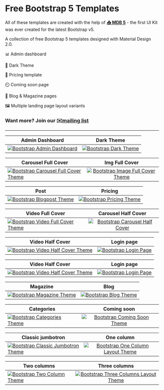 # Free Bootstrap 5 Templates

All of these templates are created with the help of **[📥 MDB 5](https://mdbootstrap.com/docs/standard/getting-started/installation/)** - the first UI Kit was ever created for the latest Bootstrap v5.

A collection of free Bootstrap 5 templates designed with Material Design 2.0.

📊 Admin dashboard

🖤 Dark Theme

🛒 Pricing template

⏲️ Coming soon page

📰 Blog & Magazine pages

🖼️ Multiple landing page layout variants

### Want more? Join our ✉️[mailing list](https://mdbootstrap.com/newsletter/)


------------------

| Admin Dashboard | Dark Theme|
| -------------   |:-------------:|
| [![Bootstrap Admin Dashboard](https://mdbcdn.b-cdn.net/wp-content/themes/mdbootstrap4/content/en/_mdb5/standard/freebies/admin/assets/featured.jpg)](https://mdbootstrap.com/freebies/admin/) | [![Bootstrap Dark Theme](https://mdbcdn.b-cdn.net/wp-content/themes/mdbootstrap4/content/en/_mdb5/standard/freebies/dark-theme/assets/featured.jpg)](https://mdbootstrap.com/freebies/dark-theme/) | 


| Carousel Full Cover | Img Full Cover|
| -------------   |:-------------:|
| [![Bootstrap Carousel Full Cover Theme](https://mdbcdn.b-cdn.net/wp-content/themes/mdbootstrap4/content/en/_mdb5/standard/freebies/carousel-full-cover/assets/featured.jpg)](https://mdbootstrap.com/freebies/carousel-full-cover/) | [![Bootstrap Image Full Cover Theme](https://mdbcdn.b-cdn.net/wp-content/themes/mdbootstrap4/content/en/_mdb5/standard/freebies/image-full-cover/assets/featured.jpg)](https://mdbootstrap.com/freebies/image-full-cover/) | 

| Post | Pricing |
| -------------   |:-------------:|
| [![Bootstrap Blogpost Theme](https://mdbcdn.b-cdn.net/wp-content/themes/mdbootstrap4/content/en/_mdb5/standard/freebies/post/assets/featured.jpg)](https://mdbootstrap.com/freebies/post/) | [![Bootstrap Pricing Theme](https://mdbcdn.b-cdn.net/wp-content/themes/mdbootstrap4/content/en/_mdb5/standard/freebies/pricing/assets/featured.jpg)](https://mdbootstrap.com/freebies/pricing/) | 

| Video Full Cover | Carousel Half Cover |
| -------------   |:-------------:|
| [![Bootstrap Video Full Cover Theme](https://mdbcdn.b-cdn.net/wp-content/themes/mdbootstrap4/content/en/_mdb5/standard/freebies/video-full-cover/assets/featured.jpg)](https://mdbootstrap.com/freebies/video-full-cover/) | [![Bootstrap Carousel Half Cover](https://mdbcdn.b-cdn.net/wp-content/themes/mdbootstrap4/content/en/_mdb5/standard/freebies/carousel-half-cover/assets/featured.jpg)](https://mdbootstrap.com/freebies/carousel-half-cover/) | 

| Video Half Cover | Login page |
| -------------   |:-------------:|
| [![Bootstrap Video Half Cover Theme](https://mdbcdn.b-cdn.net/wp-content/themes/mdbootstrap4/content/en/_mdb5/standard/freebies/video-half-cover/assets/featured.jpg)](https://mdbootstrap.com/freebies/video-half-cover/) | [![Bootstrap Login Page](https://mdbcdn.b-cdn.net/wp-content/themes/mdbootstrap4/content/en/_mdb5/standard/freebies/login-page/assets/featured.jpg)](https://mdbootstrap.com/freebies/login-page/) | 

| Video Half Cover | Login page |
| -------------   |:-------------:|
| [![Bootstrap Video Half Cover Theme](https://mdbcdn.b-cdn.net/wp-content/themes/mdbootstrap4/content/en/_mdb5/standard/freebies/video-half-cover/assets/featured.jpg)](https://mdbootstrap.com/freebies/video-half-cover/) | [![Bootstrap Login Page](https://mdbcdn.b-cdn.net/wp-content/themes/mdbootstrap4/content/en/_mdb5/standard/freebies/login-page/assets/featured.jpg)](https://mdbootstrap.com/freebies/login-page/) | 

| Magazine | Blog |
| -------------   |:-------------:|
| [![Bootstrap Magazine Theme](https://mdbcdn.b-cdn.net/wp-content/themes/mdbootstrap4/content/en/_mdb5/standard/freebies/magazine/assets/featured.jpg)](https://mdbootstrap.com/freebies/magazine/) | [![Bootstrap Blog Theme](https://mdbcdn.b-cdn.net/wp-content/themes/mdbootstrap4/content/en/_mdb5/standard/freebies/blog/assets/featured.jpg)](https://mdbootstrap.com/freebies/blog/) | 

| Categories | Coming soon |
| -------------   |:-------------:|
| [![Bootstrap Categories Theme](https://mdbcdn.b-cdn.net/wp-content/themes/mdbootstrap4/content/en/_mdb5/standard/freebies/categories/assets/featured.jpg)](https://mdbootstrap.com/freebies/categories/) | [![Bootstrap Coming Soon Theme](https://mdbcdn.b-cdn.net/wp-content/themes/mdbootstrap4/content/en/_mdb5/standard/freebies/coming-soon/assets/featured.jpg)](https://mdbootstrap.com/freebies/coming-soon/) | 

| Classic jumbotron | One column |
| -------------   |:-------------:|
| [![Bootstrap Classic Jumbotron Theme](https://mdbcdn.b-cdn.net/wp-content/themes/mdbootstrap4/content/en/_mdb5/standard/freebies/classic-jumbotron/assets/featured.jpg)](https://mdbootstrap.com/freebies/classic-jumbotron/) | [![Bootstrap One Column Layout Theme](https://mdbcdn.b-cdn.net/wp-content/themes/mdbootstrap4/content/en/_mdb5/standard/freebies/one-column/assets/featured.jpg)](https://mdbootstrap.com/freebies/one-column/) | 

| Two columns | Three columns |
| -------------   |:-------------:|
| [![Bootstrap Two Column Theme](https://mdbcdn.b-cdn.net/wp-content/themes/mdbootstrap4/content/en/_mdb5/standard/freebies/two-columns/assets/featured.jpg)](https://mdbootstrap.com/freebies/two-columns/) | [![Bootstrap Three Columns Layout Theme](https://mdbcdn.b-cdn.net/wp-content/themes/mdbootstrap4/content/en/_mdb5/standard/freebies/three-columns/assets/featured.jpg)](https://mdbootstrap.com/freebies/three-columns/) | 


